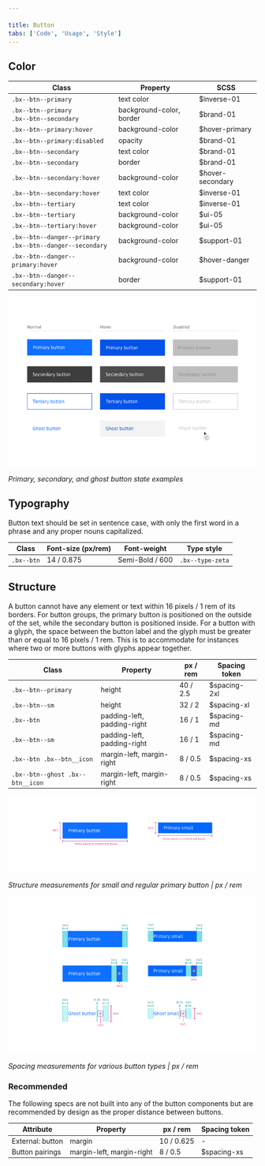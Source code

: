 ```yaml
---

title: Button
tabs: ['Code', 'Usage', 'Style']
---
```


## Color

| Class                                                          | Property                 | SCSS             |
| -------------------------------------------------------------- | ------------------------ | ---------------- |
| `.bx--btn--primary`                                            | text color               | $inverse-01      |
| `.bx--btn--primary` </br> `.bx--btn--secondary`                | background-color, border | $brand-01        |
| `.bx--btn--primary:hover`                                      | background-color         | $hover-primary   |
| `.bx--btn--primary:disabled`                                   | opacity                  | $brand-01        |
| `.bx--btn--secondary`                                          | text color               | $brand-01        |
| `.bx--btn--secondary`                                          | border                   | $brand-01        |
| `.bx--btn--secondary:hover`                                    | background-color         | $hover-secondary |
| `.bx--btn--secondary:hover`                                    | text color               | $inverse-01      |
| `.bx--btn--tertiary`                                           | text color               | $inverse-01      |
| `.bx--btn--tertiary`                                           | background-color         | $ui-05           |
| `.bx--btn--tertiary:hover`                                     | background-color         | $ui-05           |
| `.bx--btn--danger--primary`</br> `.bx--btn--danger--secondary` | background-color         | $support-01      |
| `.bx--btn--danger--primary:hover`                              | background-color         | $hover-danger    |
| `.bx--btn--danger--secondary:hover`                            | border                   | $support-01      |

![Example of a normal primary button](images/button-style-1.png)

_Primary, secondary, and ghost button state examples_

## Typography

Button text should be set in sentence case, with only the first word in a phrase and any proper nouns capitalized.

| Class      | Font-size (px/rem) | Font-weight     | Type style       |
| ---------- | ------------------ | --------------- | ---------------- |
| `.bx--btn` | 14 / 0.875         | Semi-Bold / 600 | `.bx--type-zeta` |

## Structure

A button cannot have any element or text within 16 pixels / 1 rem of its borders. For button groups, the primary button is positioned on the outside of the set, while the secondary button is positioned inside. For a button with a glyph, the space between the button label and the glyph must be greater than or equal to 16 pixels / 1 rem. This is to accommodate for instances where two or more buttons with glyphs appear together.

| Class                            | Property                    | px / rem | Spacing token |
| -------------------------------- | --------------------------- | -------- | ------------- |
| `.bx--btn--primary`              | height                      | 40 / 2.5 | $spacing-2xl  |
| `.bx--btn--sm`                   | height                      | 32 / 2   | $spacing-xl   |
| `.bx--btn`                       | padding-left, padding-right | 16 / 1   | $spacing-md   |
| `.bx--btn--sm`                   | padding-left, padding-right | 16 / 1   | $spacing-md   |
| `.bx--btn .bx--btn__icon`        | margin-left, margin-right   | 8 / 0.5  | $spacing-xs   |
| `.bx--btn--ghost .bx--btn__icon` | margin-left, margin-right   | 8 / 0.5  | $spacing-xs   |

![Structure for a primary button](images/button-style-7.png)

_Structure measurements for small and regular primary button | px / rem_

![Structure for a primary button](images/button-style-14.png)

_Spacing measurements for various button types | px / rem_

### Recommended

The following specs are not built into any of the button components but are recommended by design as the proper distance between buttons.

| Attribute        | Property                  | px / rem   | Spacing token |
| ---------------- | ------------------------- | ---------- | ------------- |
| External: button | margin                    | 10 / 0.625 | -             |
| Button pairings  | margin-left, margin-right | 8 / 0.5    | $spacing-xs   |

